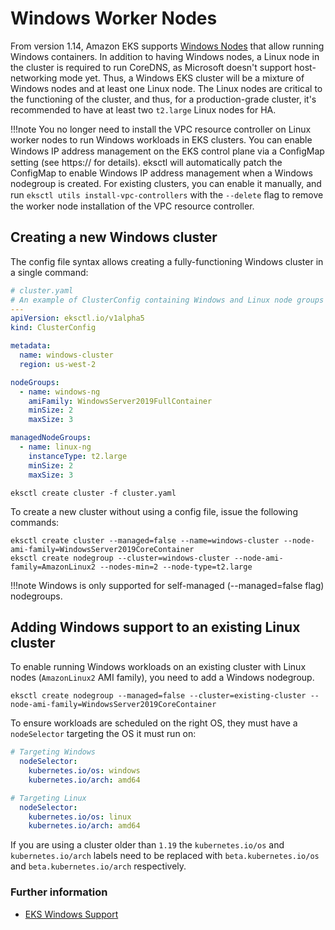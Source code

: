 # Windows Worker Nodes

From version 1.14, Amazon EKS supports [Windows Nodes][eks-user-guide] that allow running Windows containers.
In addition to having Windows nodes, a Linux node in the cluster is required to run CoreDNS, as Microsoft doesn't support host-networking mode yet. Thus, a Windows EKS cluster will be a mixture of Windows nodes and at least one Linux node.
The Linux nodes are critical to the functioning of the cluster, and thus, for a production-grade cluster, it's recommended to have at least two `t2.large` Linux nodes for HA.

!!!note
    You no longer need to install the VPC resource controller on Linux worker nodes to run Windows workloads in EKS clusters.
    You can enable Windows IP address management on the EKS control plane via a ConﬁgMap setting (see https://<updating> for details).
    eksctl will automatically patch the ConfigMap to enable Windows IP address management when a Windows nodegroup is created.
    For existing clusters, you can enable it manually, and run `eksctl utils install-vpc-controllers` with the `--delete` ﬂag
    to remove the worker node installation of the VPC resource controller.

## Creating a new Windows cluster

The config file syntax allows creating a fully-functioning Windows cluster in a single command:

```yaml
# cluster.yaml
# An example of ClusterConfig containing Windows and Linux node groups to support Windows workloads
---
apiVersion: eksctl.io/v1alpha5
kind: ClusterConfig

metadata:
  name: windows-cluster
  region: us-west-2

nodeGroups:
  - name: windows-ng
    amiFamily: WindowsServer2019FullContainer
    minSize: 2
    maxSize: 3

managedNodeGroups:
  - name: linux-ng
    instanceType: t2.large
    minSize: 2
    maxSize: 3
```

```console
eksctl create cluster -f cluster.yaml
```


To create a new cluster without using a config file, issue the following commands:

```console
eksctl create cluster --managed=false --name=windows-cluster --node-ami-family=WindowsServer2019CoreContainer
eksctl create nodegroup --cluster=windows-cluster --node-ami-family=AmazonLinux2 --nodes-min=2 --node-type=t2.large
```

!!!note
    Windows is only supported for self-managed (--managed=false flag) nodegroups.


## Adding Windows support to an existing Linux cluster
To enable running Windows workloads on an existing cluster with Linux nodes (`AmazonLinux2` AMI family), you need to add a Windows nodegroup.

```console
eksctl create nodegroup --managed=false --cluster=existing-cluster --node-ami-family=WindowsServer2019CoreContainer
```

To ensure workloads are scheduled on the right OS, they must have a `nodeSelector` targeting the OS it must run on:

```yaml
# Targeting Windows
  nodeSelector:
    kubernetes.io/os: windows
    kubernetes.io/arch: amd64

# Targeting Linux
  nodeSelector:
    kubernetes.io/os: linux
    kubernetes.io/arch: amd64
```

If you are using a cluster older than `1.19` the `kubernetes.io/os` and `kubernetes.io/arch` labels need to be replaced with `beta.kubernetes.io/os` and `beta.kubernetes.io/arch` respectively.

### Further information

- [EKS Windows Support][eks-user-guide]

[eks-user-guide]: https://docs.aws.amazon.com/eks/latest/userguide/windows-support.html

